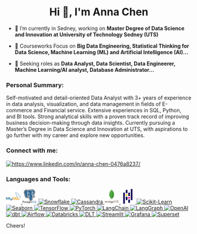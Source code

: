 <h1 align="center">Hi 👋, I'm Anna Chen</h1>

- 🌱 I’m currently in Sedney, working on **Master Degree of Data Science and Innovation at University of Technology Sedney (UTS)**

- 🌱 Courseworks Focus on **Big Data Engineering, Statistical Thinking for Data Science, Machine Learning (ML) and Artificial Intelligence (AI)...**

-  🌱 Seeking roles as **Data Analyst, Data Scientist, Data Engineerer, Machine Learning/AI analyst, Database Administrator...**
  
<h3 align="left">Personal Summary:</h3>
Self-motivated and detail-oriented Data Analyst with 3+ years of experience in data analysis, visualization, and data management in fields of E-commerce and Financial service. Extensive experiences in SQL, Python, and BI tools. Strong analytical skills with a proven track record of improving business decision-making through data insights. Currently pursuing a Master’s Degree in Data Science and Innovation at UTS, with aspirations to go further with my career and explore new opportunities.


<h3 align="left">Connect with me:</h3>
<p align="left">
<a href="https://linkedin.com/in/https://www.linkedin.com/in/anna-chen-0476a8237/" target="blank"><img align="center" src="https://raw.githubusercontent.com/rahuldkjain/github-profile-readme-generator/master/src/images/icons/Social/linked-in-alt.svg" alt="https://www.linkedin.com/in/anna-chen-0476a8237/" height="30" width="40" /></a>
</p>

<h3 align="left">Languages and Tools:</h3>
<p align="left">
  <!-- Databases -->
  <a href="https://www.mysql.com/" target="_blank" rel="noreferrer">
    <img src="https://raw.githubusercontent.com/devicons/devicon/master/icons/mysql/mysql-original-wordmark.svg" alt="MySQL" width="40" height="40"/>
  </a>
  <a href="https://www.postgresql.org" target="_blank" rel="noreferrer">
    <img src="https://raw.githubusercontent.com/devicons/devicon/master/icons/postgresql/postgresql-original-wordmark.svg" alt="PostgreSQL" width="40" height="40"/>
  </a>
  <a href="https://www.snowflake.com/" target="_blank" rel="noreferrer">
    <img src="https://img.shields.io/badge/Snowflake-007EE5?style=flat&logo=snowflake&logoColor=white" alt="Snowflake"/>
  </a>

  <a href="https://cassandra.apache.org/" target="_blank" rel="noreferrer">
    <img src="https://www.vectorlogo.zone/logos/apache_cassandra/apache_cassandra-icon.svg" alt="Cassandra" width="40" height="40"/>
  </a>
  <a href="https://www.mongodb.com/" target="_blank" rel="noreferrer">
    <img src="https://raw.githubusercontent.com/devicons/devicon/master/icons/mongodb/mongodb-original-wordmark.svg" alt="MongoDB" width="40" height="40"/>
  </a>
  

  <!-- Data & AI Libraries -->
  <a href="https://pandas.pydata.org/" target="_blank" rel="noreferrer">
    <img src="https://raw.githubusercontent.com/devicons/devicon/master/icons/pandas/pandas-original.svg" alt="Pandas" width="40" height="40"/>
  </a>
  <a href="https://scikit-learn.org/" target="_blank" rel="noreferrer">
    <img src="https://upload.wikimedia.org/wikipedia/commons/0/05/Scikit_learn_logo_small.svg" alt="Scikit-Learn" width="40" height="40"/>
  </a>
  <a href="https://seaborn.pydata.org/" target="_blank" rel="noreferrer">
    <img src="https://seaborn.pydata.org/_images/logo-mark-lightbg.svg" alt="Seaborn" width="40" height="40"/>
  </a>
  <a href="https://www.tensorflow.org" target="_blank" rel="noreferrer">
    <img src="https://www.vectorlogo.zone/logos/tensorflow/tensorflow-icon.svg" alt="TensorFlow" width="40" height="40"/>
  </a>
  <a href="https://pytorch.org/" target="_blank" rel="noreferrer">
    <img src="https://www.vectorlogo.zone/logos/pytorch/pytorch-icon.svg" alt="PyTorch" width="40" height="40"/>
  </a>

  <!-- LLM Ecosystem -->
  <a href="https://www.langchain.com/" target="_blank" rel="noreferrer">
    <img src="https://img.shields.io/badge/LangChain-000000?style=flat&logo=langchain&logoColor=white" alt="LangChain"/>
  </a>
  <a href="https://www.langchain.com/langgraph" target="_blank" rel="noreferrer">
    <img src="https://img.shields.io/badge/LangGraph-000000?style=flat" alt="LangGraph"/>
  </a>
  <a href="https://openai.com/" target="_blank" rel="noreferrer">
    <img src="https://img.shields.io/badge/OpenAI-412991?style=flat&logo=openai&logoColor=white" alt="OpenAI"/>
  </a>

  <!-- Data Ingestion / Transformation / Orchestration -->
  <a href="https://www.getdbt.com/" target="_blank" rel="noreferrer">
    <img src="https://img.shields.io/badge/dbt-FF4F6E?style=flat&logo=dbt&logoColor=white" alt="dbt"/>
  </a>
  <a href="https://airflow.apache.org/" target="_blank" rel="noreferrer">
    <img src="https://img.shields.io/badge/Airflow-017CEE?style=flat&logo=apache-airflow&logoColor=white" alt="Airflow"/>
  </a>
  <a href="https://www.databricks.com/" target="_blank" rel="noreferrer">
    <img src="https://seeklogo.com/images/D/databricks-logo-6B1D66B020-seeklogo.com.png" alt="Databricks" width="40" height="40"/>
  </a>
  <a href="https://dlthub.com/" target="_blank" rel="noreferrer">
    <img src="https://img.shields.io/badge/DLT-000000?style=flat" alt="DLT"/>
  </a>

  <!-- Visualization & UI -->
  <a href="https://streamlit.io/" target="_blank" rel="noreferrer">
    <img src="https://streamlit.io/images/brand/streamlit-logo-primary-colormark-darktext.png" alt="Streamlit" width="70" height="40"/>
  </a>
   <a href="https://grafana.com" target="_blank" rel="noreferrer">
    <img src="https://www.vectorlogo.zone/logos/grafana/grafana-icon.svg" alt="Grafana" width="40" height="40"/>
  </a>
  <a href="https://superset.apache.org/" target="_blank" rel="noreferrer">
    <img src="https://img.shields.io/badge/Apache_Superset-3A6EA5?style=flat&logo=apache-superset&logoColor=white" alt="Superset"/>
  </a>



Cheers!
